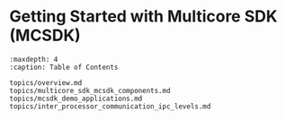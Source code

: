 # Getting Started with Multicore SDK (MCSDK)


```{tocTree}
:maxdepth: 4
:caption: Table of Contents

topics/overview.md
topics/multicore_sdk_mcsdk_components.md
topics/mcsdk_demo_applications.md
topics/inter_processor_communication_ipc_levels.md
```